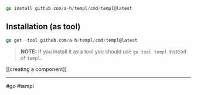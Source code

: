 
```go
go install github.com/a-h/templ/cmd/templ@latest
```

## Installation (as tool)

```go
go get -tool github.com/a-h/templ/cmd/templ@latest
```

> **NOTE:** If you install it as a tool you should use `go tool templ` instead of `templ`.

[[creating a component]]

---

#go #templ
